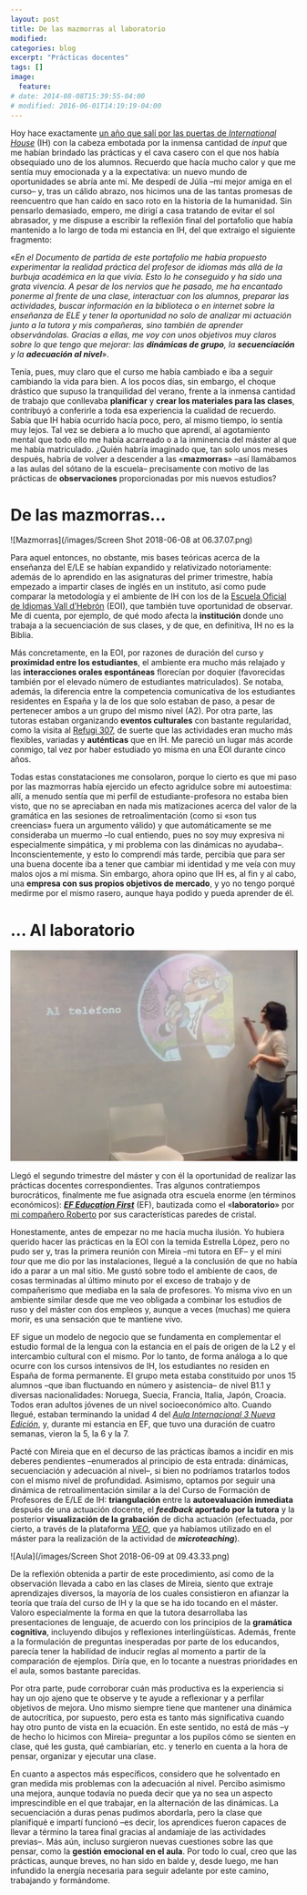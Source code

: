 ```yaml
---
layout: post
title: De las mazmorras al laboratorio
modified:
categories: blog
excerpt: "Prácticas docentes"
tags: []
image:
  feature:
# date: 2014-08-08T15:39:55-04:00
# modified: 2016-06-01T14:19:19-04:00
---
```

Hoy hace exactamente <a href="https://immalopez.github.io/blog/punto-de-partida/" target="_blank">un año que salí por las puertas de _International House_</a> (IH) con la cabeza embotada por la inmensa cantidad de _input_ que me habían brindado las prácticas y el cava casero con el que nos había obsequiado uno de los alumnos. Recuerdo que hacía mucho calor y que me sentía muy emocionada y a la expectativa: un nuevo mundo de oportunidades se abría ante mí. Me despedí de Júlia –mi mejor amiga en el curso– y, tras un cálido abrazo, nos hicimos una de las tantas promesas de reencuentro que han caído en saco roto en la historia de la humanidad. Sin pensarlo demasiado, empero, me dirigí a casa tratando de evitar el sol abrasador, y me dispuse a escribir la reflexión final del portafolio que había mantenido a lo largo de toda mi estancia en IH, del que extraigo el siguiente fragmento:

«_En el Documento de partida de este portafolio me había propuesto experimentar la realidad práctica del profesor de idiomas más allá de la burbuja académica en la que vivía. Esto lo he conseguido y ha sido una grata vivencia. A pesar de los nervios que he pasado, me ha encantado ponerme al frente de una clase, interactuar con los alumnos, preparar las actividades, buscar información en la biblioteca o en internet sobre la enseñanza de ELE y tener la oportunidad no solo de analizar mi actuación junto a la tutora y mis compañeras, sino también de aprender observándolas. Gracias a ellas, me voy con unos objetivos muy claros sobre lo que tengo que mejorar: las **dinámicas de grupo**, la **secuenciación** y la **adecuación al nivel**_».

Tenía, pues, muy claro que el curso me había cambiado e iba a seguir cambiando la vida para bien. A los pocos días, sin embargo, el choque drástico que supuso la tranquilidad del verano, frente a la inmensa cantidad de trabajo que conllevaba **planificar** y **crear los materiales para las clases**, contribuyó a conferirle a toda esa experiencia la cualidad de recuerdo. Sabía que IH había ocurrido hacía poco, pero, al mismo tiempo, lo sentía muy lejos. Tal vez se debiera a lo mucho que aprendí, al agotamiento mental que todo ello me había acarreado o a la inminencia del máster al que me había matriculado. ¿Quién habría imaginado que, tan solo unos meses después, habría de volver a descender a las «**mazmorras**» –así llamábamos a las aulas del sótano de la escuela– precisamente con motivo de las prácticas de **observaciones** proporcionadas por mis nuevos estudios?

# De las mazmorras...
![Mazmorras](/images/Screen Shot 2018-06-08 at 06.37.07.png)

Para aquel entonces, no obstante, mis bases teóricas acerca de la enseñanza del E/LE se habían expandido y relativizado notoriamente: además de lo aprendido en las asignaturas del primer trimestre, había empezado a impartir clases de inglés en un instituto, así como pude comparar la metodología y el ambiente de IH con los de la <a href="http://www.eoibcnvh.cat" target="_blank">Escuela Oficial de Idiomas Vall d’Hebrón</a> (EOI), que también tuve oportunidad de observar. Me di cuenta, por ejemplo, de qué modo afecta la **institución** donde uno trabaja a la secuenciación de sus clases, y de que, en definitiva, IH no es la Biblia.

Más concretamente, en la EOI, por razones de duración del curso y **proximidad entre los estudiantes**, el ambiente era mucho más relajado y las **interacciones orales espontáneas** florecían por doquier (favorecidas también por el elevado número de estudiantes matriculados). Se notaba, además, la diferencia entre la competencia comunicativa de los estudiantes residentes en España y la de los que solo estaban de paso, a pesar de pertenecer ambos a un grupo del mismo nivel (A2). Por otra parte, las tutoras estaban organizando **eventos culturales** con bastante regularidad, como la visita al <a href="http://ajuntament.barcelona.cat/museuhistoria/es/muhba-refugi-307" target="_blank">Refugi 307</a>, de suerte que las actividades eran mucho más flexibles, variadas y **auténticas** que en IH. Me pareció un lugar más acorde conmigo, tal vez por haber estudiado yo misma en una EOI durante cinco años.

Todas estas constataciones me consolaron, porque lo cierto es que mi paso por las mazmorras había ejercido un efecto agridulce sobre mi autoestima: allí, a menudo sentía que mi perfil de estudiante-profesora no estaba bien visto, que no se apreciaban en nada mis matizaciones acerca del valor de la gramática en las sesiones de retroalimentación (como si «son tus creencias» fuera un argumento válido) y que automáticamente se me consideraba un muermo –lo cual entiendo, pues no soy muy expresiva ni especialmente simpática, y mi problema con las dinámicas no ayudaba–. Inconscientemente, y esto lo comprendí más tarde, percibía que para ser una buena docente iba a tener que cambiar mi identidad y me veía con muy malos ojos a mí misma. Sin embargo, ahora opino que IH es, al fin y al cabo, una **empresa con sus propios objetivos de mercado**, y yo no tengo porqué medirme por el mismo rasero, aunque haya podido y pueda aprender de él.

# ... Al laboratorio
![Laboratorio](/images/soddos.jpeg)

Llegó el segundo trimestre del máster y con él la oportunidad de realizar las prácticas docentes correspondientes. Tras algunos contratiempos burocráticos, finalmente me fue asignada otra escuela enorme (en términos económicos): <a href="https://www.ef.com.es" target="_blank">**_EF Education First_**</a> (EF), bautizada como el «**laboratorio**» por <a href="http://rlarizbeascoa.blogspot.com/?m=1" target="_blank">mi compañero Roberto</a> por sus características paredes de cristal.

Honestamente, antes de empezar no me hacía mucha ilusión. Yo hubiera querido hacer las prácticas en la EOI con la temida Estrella López, pero no pudo ser y, tras la primera reunión con Mireia –mi tutora en EF– y el mini _tour_ que me dio por las instalaciones, llegué a la conclusión de que no había ido a parar a un mal sitio. Me gustó sobre todo el ambiente de caos, de cosas terminadas al último minuto por el exceso de trabajo y de compañerismo que mediaba en la sala de profesores. Yo misma vivo en un ambiente similar desde que me veo obligada a combinar los estudios de ruso y del máster con dos empleos y, aunque a veces (muchas) me quiera morir, es una sensación que te mantiene vivo.

EF sigue un modelo de negocio que se fundamenta en complementar el estudio formal de la lengua con la estancia en el país de origen de la L2 y el intercambio cultural con el mismo. Por lo tanto, de forma análoga a lo que ocurre con los cursos intensivos de IH, los estudiantes no residen en España de forma permanente. El grupo meta estaba constituido por unos 15 alumnos –que iban fluctuando en número y asistencia– de nivel B1.1 y diversas nacionalidades: Noruega, Suecia, Francia, Italia, Japón, Croacia. Todos eran adultos jóvenes de un nivel socioeconómico alto. Cuando llegué, estaban terminando la unidad 4 del <a href="https://www.difusion.com/tienda/aula-internacional-3-nueva-edicion/" target="_blank">_Aula Internacional 3 Nueva Edición_</a>, y, durante mi estancia en EF, que tuvo una duración de cuatro semanas, vieron la 5, la 6 y la 7.

Pacté con Mireia que en el decurso de las prácticas íbamos a incidir en mis deberes pendientes –enumerados al principio de esta entrada: dinámicas, secuenciación y adecuación al nivel–, si bien no podríamos tratarlos todos con el mismo nivel de profundidad. Asimismo, optamos por seguir una dinámica de retroalimentación similar a la del Curso de Formación de Profesores de E/LE de IH: **triangulación** entre la **autoevaluación inmediata** después de una actuación docente, el **_feedback_ aportado por la tutora** y la posterior **visualización de la grabación** de dicha actuación (efectuada, por cierto, a través de la plataforma <a href="https://portal.veo-group.com/" target="_blank">_VEO_</a>, que ya habíamos utilizado en el máster para la realización de la actividad de **_microteaching_**).

![Aula](/images/Screen Shot 2018-06-09 at 09.43.33.png)

De la reflexión obtenida a partir de este procedimiento, así como de la observación llevada a cabo en las clases de Mireia, siento que extraje aprendizajes diversos, la mayoría de los cuales consistieron en afianzar la teoría que traía del curso de IH y la que se ha ido tocando en el máster. Valoro especialmente la forma en que la tutora desarrollaba las presentaciones de lenguaje, de acuerdo con los principios de la **gramática cognitiva**, incluyendo dibujos y reflexiones interlingüísticas. Además, frente a la formulación de preguntas inesperadas por parte de los educandos, parecía tener la habilidad de inducir reglas al momento a partir de la comparación de ejemplos. Diría que, en lo tocante a nuestras prioridades en el aula, somos bastante parecidas.

Por otra parte, pude corroborar cuán más productiva es la experiencia si hay un ojo ajeno que te observe y te ayude a reflexionar y a perfilar objetivos de mejora. Uno mismo siempre tiene que mantener una dinámica de autocrítica, por supuesto, pero esta es tanto más significativa cuando hay otro punto de vista en la ecuación. En este sentido, no está de más –y de hecho lo hicimos con Mireia– preguntar a los pupilos cómo se sienten en clase, qué les gusta, qué cambiarían, etc. y tenerlo en cuenta a la hora de pensar, organizar y ejecutar una clase.

En cuanto a aspectos más específicos, considero que he solventado en gran medida mis problemas con la adecuación al nivel. Percibo asimismo una mejora, aunque todavía no pueda decir que ya no sea un aspecto imprescindible en el que trabajar, en la alternación de las dinámicas. La secuenciación a duras penas pudimos abordarla, pero la clase que planifiqué e impartí funcionó –es decir, los aprendices fueron capaces de llevar a término la tarea final gracias al andamiaje de las actividades previas–. Más aún, incluso surgieron nuevas cuestiones sobre las que pensar, como la **gestión emocional en el aula**. Por todo lo cual, creo que las prácticas, aunque breves, no han sido en balde y, desde luego, me han infundido la energía necesaria para seguir adelante por este camino, trabajando y formándome.
